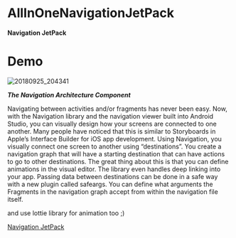# AllInOneNavigationJetPack
__Navigation JetPack__

# Demo

![20180925_204341](https://user-images.githubusercontent.com/26750131/46030903-73e0c200-c0c5-11e8-96d2-44cae2b210d5.gif)


***__The Navigation Architecture Component__***

Navigating between activities and/or fragments has never been easy.
Now, with the Navigation library and the navigation viewer built into Android Studio, 
you can visually design how your screens are connected to one another.
Many people have noticed that this is similar to
Storyboards in Apple’s Interface Builder for iOS app development.
Using Navigation, you visually connect one screen to another using “destinations”.
You create a navigation graph that will have a starting destination that
can have actions to go to other destinations. 
The great thing about this is that you can define animations in the visual editor.
The library even handles deep linking into your app. 
Passing data between destinations can be done in a safe way with a new plugin called safeargs. 
You can define what arguments the Fragments in the 
navigation graph accept from within the navigation file itself.

and use lottie library for animation too ;)

[Navigation JetPack](https://developer.android.com/topic/libraries/architecture/navigation/)



